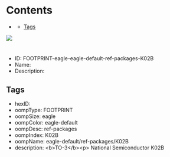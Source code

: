 



Contents
========

* [](#)
	* [Tags](#tags)
  
![][im]
# 

- ID: FOOTPRINT-eagle-eagle-default-ref-packages-K02B
- Name: 
- Description: 

## Tags

- hexID: 
- oompType: FOOTPRINT
- oompSize: eagle
- oompColor: eagle-default
- oompDesc: ref-packages
- oompIndex: K02B
- oompName: eagle-default/ref-packages/K02B
- description: &lt;b&gt;TO-3&lt;/b&gt;&lt;p&gt;&#xD;
National Semiconductor K02B



[im]: image.png
